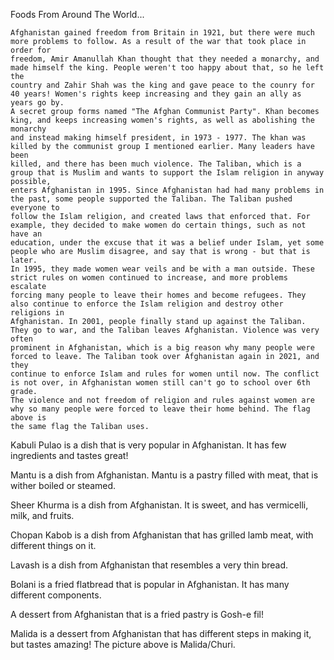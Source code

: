 Foods From Around The World...	
	
	
	Afghanistan gained freedom from Britain in 1921, but there were much more problems to follow. As a result of the war that took place in order for 
	freedom, Amir Amanullah Khan thought that they needed a monarchy, and made himself the king. People weren't too happy about that, so he left the 
	country and Zahir Shah was the king and gave peace to the counry for 40 years! Women's rights keep increasing and they gain an ally as years go by. 
	A secret group forms named "The Afghan Communist Party". Khan becomes king, and keeps increasing women's rights, as well as abolishing the monarchy 
	and instead making himself president, in 1973 - 1977. The khan was killed by the communist group I mentioned earlier. Many leaders have been 
	killed, and there has been much violence. The Taliban, which is a group that is Muslim and wants to support the Islam religion in anyway possible, 
	enters Afghanistan in 1995. Since Afghanistan had had many problems in the past, some people supported the Taliban. The Taliban pushed everyone to 
	follow the Islam religion, and created laws that enforced that. For example, they decided to make women do certain things, such as not have an 
	education, under the excuse that it was a belief under Islam, yet some people who are Muslim disagree, and say that is wrong - but that is later. 
	In 1995, they made women wear veils and be with a man outside. These strict rules on women continued to increase, and more problems escalate 
	forcing many people to leave their homes and become refugees. They also continue to enforce the Islam religion and destroy other religions in 
	Afghanistan. In 2001, people finally stand up against the Taliban. They go to war, and the Taliban leaves Afghanistan. Violence was very often 
	prominent in Afghanistan, which is a big reason why many people were forced to leave. The Taliban took over Afghanistan again in 2021, and they 
	continue to enforce Islam and rules for women until now. The conflict is not over, in Afghanistan women still can't go to school over 6th grade. 
	The violence and not freedom of religion and rules against women are why so many people were forced to leave their home behind. The flag above is 
	the same flag the Taliban uses.
	
Kabuli Pulao is a dish that is very popular in Afghanistan. It has few ingredients and tastes great!

Mantu is a dish from Afghanistan. Mantu is a pastry filled with meat, that is wither boiled or steamed.

Sheer Khurma is a dish from Afghanistan. It is sweet, and has vermicelli, milk, and fruits.

Chopan Kabob is a dish from Afghanistan that has grilled lamb meat, with different things on it.

Lavash is a dish from Afghanistan that resembles a very thin bread.

Bolani is a fried flatbread that is popular in Afghanistan. It has many different components.

A dessert from Afghanistan that is a fried pastry is Gosh-e fil!

Malida is a dessert from Afghanistan that has different steps in making it, but tastes amazing! The picture above is Malida/Churi.
